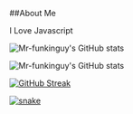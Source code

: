 

##About Me

I Love Javascript


![Mr-funkinguy's GitHub stats](https://github-readme-stats.vercel.app/api?username=Mr-funkinguy&theme=dark&show_icons=true)

![Mr-funkinguy's GitHub stats](https://github-readme-stats.vercel.app/api/top-langs/?username=Mr-funkinguy&hide=html,&hide_border=true)

[![GitHub Streak](https://streak-stats.demolab.com?user=Mr-funkinguy&theme=dark&hide_border=true&border_radius=15&background=45%2C1D1D1D%2C101010)](https://git.io/streak-stats)
      
<a href="https://discord.gg/SZtXnZxySk" target="_blank"><img src="https://github.com/Mr-funkinguy/funkinguy/blob/output/snake.svg" alt="snake"></a>


